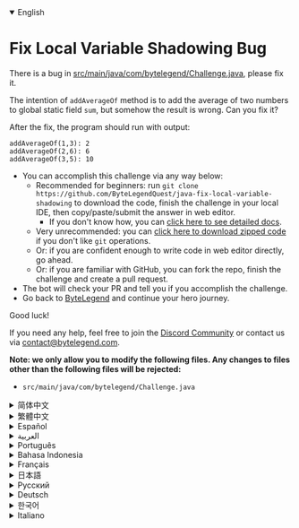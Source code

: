 <details open='true'>
<summary>English</summary>

# Fix Local Variable Shadowing Bug

There is a bug in [src/main/java/com/bytelegend/Challenge.java](https://github.com/ByteLegendQuest/java-fix-local-variable-shadowing/blob/main/src/main/java/com/bytelegend/Challenge.java), please fix it.

The intention of `addAverageOf` method is to add the average of two numbers to global static field
`sum`, but somehow the result is wrong. Can you fix it?

After the fix, the program should run with output:

```
addAverageOf(1,3): 2
addAverageOf(2,6): 6
addAverageOf(3,5): 10
```

- You can accomplish this challenge via any way below:
  - Recommended for beginners: run `git clone https://github.com/ByteLegendQuest/java-fix-local-variable-shadowing` to download the code,
    finish the challenge in your local IDE, then copy/paste/submit the answer in web editor.
    - If you don't know how, you can [click here to see detailed docs](https://github.com/ByteLegendQuest/java-fix-local-variable-shadowing/blob/main/docs/en/clone-and-import.md).
  - Very unrecommended: you can [click here to download zipped code](https://codeload.github.com/ByteLegendQuest/java-fix-local-variable-shadowing/zip/refs/heads/main) if you don't like `git` operations.
  - Or: if you are confident enough to write code in web editor directly, go ahead.
  - Or: if you are familiar with GitHub, you can fork the repo, finish the challenge and create a pull request.
- The bot will check your PR and tell you if you accomplish the challenge.
- Go back to [ByteLegend](https://bytelegend.com) and continue your hero journey.

Good luck!

If you need any help, feel free to join the [Discord Community](https://discord.gg/35RreUUGWt) or contact us via [contact@bytelegend.com](mailto:contact@bytelegend.com).

**Note: we only allow you to modify the following files.
Any changes to files other than the following files will be rejected:**

- `src/main/java/com/bytelegend/Challenge.java`
</details>
<details>
<summary>简体中文</summary>

# 修复局部变量<ruby>隐藏<rt>Shadowing</rt></ruby>的bug

[src/main/java/com/bytelegend/Challenge.java](https://github.com/ByteLegendQuest/java-fix-local-variable-shadowing/blob/main/src/main/java/com/bytelegend/Challenge.java)中有一个bug，请修复之。

`addAverageOf`方法的意图是将两个数字的平均数加到全局的静态字段`sum`上，但是不知道为什么结果不正确，请修复之。
修复之后的程序运行应该输出：

```
addAverageOf(1,3): 2
addAverageOf(2,6): 6
addAverageOf(3,5): 10
```

- 你可以使用以下任意一种方法完成挑战：
  - 初学者推荐：运行`git clone https://git.bytelegend.com/ByteLegendQuest/java-fix-local-variable-shadowing`将代码下载到本地，在本地使用IDE调试完成后复制到网页编辑器里提交。
    - 如果你不知道怎么做，可以点击[这里查看详细文档](https://github.com/ByteLegendQuest/java-fix-local-variable-shadowing/blob/main/docs/zh_hans/clone-and-import.md)。
  - 非常不推荐：如果你实在不喜欢`git`命令行操作，你可以[点击这里直接下载打包好的代码](https://ghcodeload.bytelegend.com/ByteLegendQuest/java-fix-local-variable-shadowing/zip/refs/heads/main)。
  - 或者：如果你非常自信不需要下载代码到本地调试，可以使用网页编辑器直接提交。
  - 或者：如果你对GitHub非常熟悉，你可以fork仓库、完成挑战后，创建一个Pull Request。
- 机器人将会检查你的答案，告诉你你是否通过了挑战。
- 回到[字节传说](https://bytelegend.com)，然后继续你的英雄旅程。

祝你好运！

如果你需要任何帮助，欢迎加入官方玩家QQ群（在[首页](https://bytelegend.com)右下角的`联系 & 关于`菜单里可以找到入群方式）或者[Discord社区](https://discord.gg/35RreUUGWt)，或email至[contact@bytelegend.com](mailto:contact@bytelegend.com)。

**注意：我们只允许您修改以下文件，任何对其他文件的修改都会被拒绝：**

- `src/main/java/com/bytelegend/Challenge.java`
</details>
<details>
<summary>繁體中文</summary>

<h1>Fix Local Variable Shadowing Bug</h1>
<p>There is a bug in <a href="https://github.com/ByteLegendQuest/java-fix-local-variable-shadowing/blob/main/src/main/java/com/bytelegend/Challenge.java" target="_blank">src/main/java/com/bytelegend/Challenge.java</a>, please fix it.</p>
<p>The intention of <code class="notranslate">addAverageOf</code> method is to add the average of two numbers to global static field
<code class="notranslate">sum</code>, but somehow the result is wrong. Can you fix it?</p>
<p>After the fix, the program should run with output:</p>
<pre class="notranslate"><code class="notranslate">addAverageOf(1,3): 2
addAverageOf(2,6): 6
addAverageOf(3,5): 10
</code></pre>
<ul>
<li>You can accomplish this challenge via any way below:
<ul>
<li>Recommended for beginners: run <code class="notranslate">git clone https://github.com/ByteLegendQuest/java-fix-local-variable-shadowing</code> to download the code,
finish the challenge in your local IDE, then copy/paste/submit the answer in web editor.
<ul>
<li>If you don't know how, you can <a href="https://github.com/ByteLegendQuest/java-fix-local-variable-shadowing/blob/main/docs/en/clone-and-import.md" target="_blank">click here to see detailed docs</a>.</li>
</ul>
</li>
<li>Very unrecommended: you can <a href="https://codeload.github.com/ByteLegendQuest/java-fix-local-variable-shadowing/zip/refs/heads/main" target="_blank">click here to download zipped code</a> if you don't like <code class="notranslate">git</code> operations.</li>
<li>Or: if you are confident enough to write code in web editor directly, go ahead.</li>
<li>Or: if you are familiar with GitHub, you can fork the repo, finish the challenge and create a pull request.</li>
</ul>
</li>
<li>The bot will check your PR and tell you if you accomplish the challenge.</li>
<li>Go back to <a href="https://bytelegend.com" target="_blank">ByteLegend</a> and continue your hero journey.</li>
</ul>
<p>Good luck!</p>
<p>If you need any help, feel free to join the <a href="https://discord.gg/35RreUUGWt" target="_blank">Discord Community</a> or contact us via <a href="mailto:contact@bytelegend.com" target="_blank">contact@bytelegend.com</a>.</p>
<p><strong>Note: we only allow you to modify the following files.
Any changes to files other than the following files will be rejected:</strong></p>
<ul>
<li><code class="notranslate">src/main/java/com/bytelegend/Challenge.java</code></li>
</ul>
</details>
<details>
<summary>Español</summary>

<h1>Fix Local Variable Shadowing Bug</h1>
<p>There is a bug in <a href="https://github.com/ByteLegendQuest/java-fix-local-variable-shadowing/blob/main/src/main/java/com/bytelegend/Challenge.java" target="_blank">src/main/java/com/bytelegend/Challenge.java</a>, please fix it.</p>
<p>The intention of <code class="notranslate">addAverageOf</code> method is to add the average of two numbers to global static field
<code class="notranslate">sum</code>, but somehow the result is wrong. Can you fix it?</p>
<p>After the fix, the program should run with output:</p>
<pre class="notranslate"><code class="notranslate">addAverageOf(1,3): 2
addAverageOf(2,6): 6
addAverageOf(3,5): 10
</code></pre>
<ul>
<li>You can accomplish this challenge via any way below:
<ul>
<li>Recommended for beginners: run <code class="notranslate">git clone https://github.com/ByteLegendQuest/java-fix-local-variable-shadowing</code> to download the code,
finish the challenge in your local IDE, then copy/paste/submit the answer in web editor.
<ul>
<li>If you don't know how, you can <a href="https://github.com/ByteLegendQuest/java-fix-local-variable-shadowing/blob/main/docs/en/clone-and-import.md" target="_blank">click here to see detailed docs</a>.</li>
</ul>
</li>
<li>Very unrecommended: you can <a href="https://codeload.github.com/ByteLegendQuest/java-fix-local-variable-shadowing/zip/refs/heads/main" target="_blank">click here to download zipped code</a> if you don't like <code class="notranslate">git</code> operations.</li>
<li>Or: if you are confident enough to write code in web editor directly, go ahead.</li>
<li>Or: if you are familiar with GitHub, you can fork the repo, finish the challenge and create a pull request.</li>
</ul>
</li>
<li>The bot will check your PR and tell you if you accomplish the challenge.</li>
<li>Go back to <a href="https://bytelegend.com" target="_blank">ByteLegend</a> and continue your hero journey.</li>
</ul>
<p>Good luck!</p>
<p>If you need any help, feel free to join the <a href="https://discord.gg/35RreUUGWt" target="_blank">Discord Community</a> or contact us via <a href="mailto:contact@bytelegend.com" target="_blank">contact@bytelegend.com</a>.</p>
<p><strong>Note: we only allow you to modify the following files.
Any changes to files other than the following files will be rejected:</strong></p>
<ul>
<li><code class="notranslate">src/main/java/com/bytelegend/Challenge.java</code></li>
</ul>
</details>
<details>
<summary>العربية</summary>

<h1>Fix Local Variable Shadowing Bug</h1>
<p>There is a bug in <a href="https://github.com/ByteLegendQuest/java-fix-local-variable-shadowing/blob/main/src/main/java/com/bytelegend/Challenge.java" target="_blank">src/main/java/com/bytelegend/Challenge.java</a>, please fix it.</p>
<p>The intention of <code class="notranslate">addAverageOf</code> method is to add the average of two numbers to global static field
<code class="notranslate">sum</code>, but somehow the result is wrong. Can you fix it?</p>
<p>After the fix, the program should run with output:</p>
<pre class="notranslate"><code class="notranslate">addAverageOf(1,3): 2
addAverageOf(2,6): 6
addAverageOf(3,5): 10
</code></pre>
<ul>
<li>You can accomplish this challenge via any way below:
<ul>
<li>Recommended for beginners: run <code class="notranslate">git clone https://github.com/ByteLegendQuest/java-fix-local-variable-shadowing</code> to download the code,
finish the challenge in your local IDE, then copy/paste/submit the answer in web editor.
<ul>
<li>If you don't know how, you can <a href="https://github.com/ByteLegendQuest/java-fix-local-variable-shadowing/blob/main/docs/en/clone-and-import.md" target="_blank">click here to see detailed docs</a>.</li>
</ul>
</li>
<li>Very unrecommended: you can <a href="https://codeload.github.com/ByteLegendQuest/java-fix-local-variable-shadowing/zip/refs/heads/main" target="_blank">click here to download zipped code</a> if you don't like <code class="notranslate">git</code> operations.</li>
<li>Or: if you are confident enough to write code in web editor directly, go ahead.</li>
<li>Or: if you are familiar with GitHub, you can fork the repo, finish the challenge and create a pull request.</li>
</ul>
</li>
<li>The bot will check your PR and tell you if you accomplish the challenge.</li>
<li>Go back to <a href="https://bytelegend.com" target="_blank">ByteLegend</a> and continue your hero journey.</li>
</ul>
<p>Good luck!</p>
<p>If you need any help, feel free to join the <a href="https://discord.gg/35RreUUGWt" target="_blank">Discord Community</a> or contact us via <a href="mailto:contact@bytelegend.com" target="_blank">contact@bytelegend.com</a>.</p>
<p><strong>Note: we only allow you to modify the following files.
Any changes to files other than the following files will be rejected:</strong></p>
<ul>
<li><code class="notranslate">src/main/java/com/bytelegend/Challenge.java</code></li>
</ul>
</details>
<details>
<summary>Português</summary>

<h1>Fix Local Variable Shadowing Bug</h1>
<p>There is a bug in <a href="https://github.com/ByteLegendQuest/java-fix-local-variable-shadowing/blob/main/src/main/java/com/bytelegend/Challenge.java" target="_blank">src/main/java/com/bytelegend/Challenge.java</a>, please fix it.</p>
<p>The intention of <code class="notranslate">addAverageOf</code> method is to add the average of two numbers to global static field
<code class="notranslate">sum</code>, but somehow the result is wrong. Can you fix it?</p>
<p>After the fix, the program should run with output:</p>
<pre class="notranslate"><code class="notranslate">addAverageOf(1,3): 2
addAverageOf(2,6): 6
addAverageOf(3,5): 10
</code></pre>
<ul>
<li>You can accomplish this challenge via any way below:
<ul>
<li>Recommended for beginners: run <code class="notranslate">git clone https://github.com/ByteLegendQuest/java-fix-local-variable-shadowing</code> to download the code,
finish the challenge in your local IDE, then copy/paste/submit the answer in web editor.
<ul>
<li>If you don't know how, you can <a href="https://github.com/ByteLegendQuest/java-fix-local-variable-shadowing/blob/main/docs/en/clone-and-import.md" target="_blank">click here to see detailed docs</a>.</li>
</ul>
</li>
<li>Very unrecommended: you can <a href="https://codeload.github.com/ByteLegendQuest/java-fix-local-variable-shadowing/zip/refs/heads/main" target="_blank">click here to download zipped code</a> if you don't like <code class="notranslate">git</code> operations.</li>
<li>Or: if you are confident enough to write code in web editor directly, go ahead.</li>
<li>Or: if you are familiar with GitHub, you can fork the repo, finish the challenge and create a pull request.</li>
</ul>
</li>
<li>The bot will check your PR and tell you if you accomplish the challenge.</li>
<li>Go back to <a href="https://bytelegend.com" target="_blank">ByteLegend</a> and continue your hero journey.</li>
</ul>
<p>Good luck!</p>
<p>If you need any help, feel free to join the <a href="https://discord.gg/35RreUUGWt" target="_blank">Discord Community</a> or contact us via <a href="mailto:contact@bytelegend.com" target="_blank">contact@bytelegend.com</a>.</p>
<p><strong>Note: we only allow you to modify the following files.
Any changes to files other than the following files will be rejected:</strong></p>
<ul>
<li><code class="notranslate">src/main/java/com/bytelegend/Challenge.java</code></li>
</ul>
</details>
<details>
<summary>Bahasa Indonesia</summary>

<h1>Fix Local Variable Shadowing Bug</h1>
<p>There is a bug in <a href="https://github.com/ByteLegendQuest/java-fix-local-variable-shadowing/blob/main/src/main/java/com/bytelegend/Challenge.java" target="_blank">src/main/java/com/bytelegend/Challenge.java</a>, please fix it.</p>
<p>The intention of <code class="notranslate">addAverageOf</code> method is to add the average of two numbers to global static field
<code class="notranslate">sum</code>, but somehow the result is wrong. Can you fix it?</p>
<p>After the fix, the program should run with output:</p>
<pre class="notranslate"><code class="notranslate">addAverageOf(1,3): 2
addAverageOf(2,6): 6
addAverageOf(3,5): 10
</code></pre>
<ul>
<li>You can accomplish this challenge via any way below:
<ul>
<li>Recommended for beginners: run <code class="notranslate">git clone https://github.com/ByteLegendQuest/java-fix-local-variable-shadowing</code> to download the code,
finish the challenge in your local IDE, then copy/paste/submit the answer in web editor.
<ul>
<li>If you don't know how, you can <a href="https://github.com/ByteLegendQuest/java-fix-local-variable-shadowing/blob/main/docs/en/clone-and-import.md" target="_blank">click here to see detailed docs</a>.</li>
</ul>
</li>
<li>Very unrecommended: you can <a href="https://codeload.github.com/ByteLegendQuest/java-fix-local-variable-shadowing/zip/refs/heads/main" target="_blank">click here to download zipped code</a> if you don't like <code class="notranslate">git</code> operations.</li>
<li>Or: if you are confident enough to write code in web editor directly, go ahead.</li>
<li>Or: if you are familiar with GitHub, you can fork the repo, finish the challenge and create a pull request.</li>
</ul>
</li>
<li>The bot will check your PR and tell you if you accomplish the challenge.</li>
<li>Go back to <a href="https://bytelegend.com" target="_blank">ByteLegend</a> and continue your hero journey.</li>
</ul>
<p>Good luck!</p>
<p>If you need any help, feel free to join the <a href="https://discord.gg/35RreUUGWt" target="_blank">Discord Community</a> or contact us via <a href="mailto:contact@bytelegend.com" target="_blank">contact@bytelegend.com</a>.</p>
<p><strong>Note: we only allow you to modify the following files.
Any changes to files other than the following files will be rejected:</strong></p>
<ul>
<li><code class="notranslate">src/main/java/com/bytelegend/Challenge.java</code></li>
</ul>
</details>
<details>
<summary>Français</summary>

<h1>Fix Local Variable Shadowing Bug</h1>
<p>There is a bug in <a href="https://github.com/ByteLegendQuest/java-fix-local-variable-shadowing/blob/main/src/main/java/com/bytelegend/Challenge.java" target="_blank">src/main/java/com/bytelegend/Challenge.java</a>, please fix it.</p>
<p>The intention of <code class="notranslate">addAverageOf</code> method is to add the average of two numbers to global static field
<code class="notranslate">sum</code>, but somehow the result is wrong. Can you fix it?</p>
<p>After the fix, the program should run with output:</p>
<pre class="notranslate"><code class="notranslate">addAverageOf(1,3): 2
addAverageOf(2,6): 6
addAverageOf(3,5): 10
</code></pre>
<ul>
<li>You can accomplish this challenge via any way below:
<ul>
<li>Recommended for beginners: run <code class="notranslate">git clone https://github.com/ByteLegendQuest/java-fix-local-variable-shadowing</code> to download the code,
finish the challenge in your local IDE, then copy/paste/submit the answer in web editor.
<ul>
<li>If you don't know how, you can <a href="https://github.com/ByteLegendQuest/java-fix-local-variable-shadowing/blob/main/docs/en/clone-and-import.md" target="_blank">click here to see detailed docs</a>.</li>
</ul>
</li>
<li>Very unrecommended: you can <a href="https://codeload.github.com/ByteLegendQuest/java-fix-local-variable-shadowing/zip/refs/heads/main" target="_blank">click here to download zipped code</a> if you don't like <code class="notranslate">git</code> operations.</li>
<li>Or: if you are confident enough to write code in web editor directly, go ahead.</li>
<li>Or: if you are familiar with GitHub, you can fork the repo, finish the challenge and create a pull request.</li>
</ul>
</li>
<li>The bot will check your PR and tell you if you accomplish the challenge.</li>
<li>Go back to <a href="https://bytelegend.com" target="_blank">ByteLegend</a> and continue your hero journey.</li>
</ul>
<p>Good luck!</p>
<p>If you need any help, feel free to join the <a href="https://discord.gg/35RreUUGWt" target="_blank">Discord Community</a> or contact us via <a href="mailto:contact@bytelegend.com" target="_blank">contact@bytelegend.com</a>.</p>
<p><strong>Note: we only allow you to modify the following files.
Any changes to files other than the following files will be rejected:</strong></p>
<ul>
<li><code class="notranslate">src/main/java/com/bytelegend/Challenge.java</code></li>
</ul>
</details>
<details>
<summary>日本語</summary>

<h1>Fix Local Variable Shadowing Bug</h1>
<p>There is a bug in <a href="https://github.com/ByteLegendQuest/java-fix-local-variable-shadowing/blob/main/src/main/java/com/bytelegend/Challenge.java" target="_blank">src/main/java/com/bytelegend/Challenge.java</a>, please fix it.</p>
<p>The intention of <code class="notranslate">addAverageOf</code> method is to add the average of two numbers to global static field
<code class="notranslate">sum</code>, but somehow the result is wrong. Can you fix it?</p>
<p>After the fix, the program should run with output:</p>
<pre class="notranslate"><code class="notranslate">addAverageOf(1,3): 2
addAverageOf(2,6): 6
addAverageOf(3,5): 10
</code></pre>
<ul>
<li>You can accomplish this challenge via any way below:
<ul>
<li>Recommended for beginners: run <code class="notranslate">git clone https://github.com/ByteLegendQuest/java-fix-local-variable-shadowing</code> to download the code,
finish the challenge in your local IDE, then copy/paste/submit the answer in web editor.
<ul>
<li>If you don't know how, you can <a href="https://github.com/ByteLegendQuest/java-fix-local-variable-shadowing/blob/main/docs/en/clone-and-import.md" target="_blank">click here to see detailed docs</a>.</li>
</ul>
</li>
<li>Very unrecommended: you can <a href="https://codeload.github.com/ByteLegendQuest/java-fix-local-variable-shadowing/zip/refs/heads/main" target="_blank">click here to download zipped code</a> if you don't like <code class="notranslate">git</code> operations.</li>
<li>Or: if you are confident enough to write code in web editor directly, go ahead.</li>
<li>Or: if you are familiar with GitHub, you can fork the repo, finish the challenge and create a pull request.</li>
</ul>
</li>
<li>The bot will check your PR and tell you if you accomplish the challenge.</li>
<li>Go back to <a href="https://bytelegend.com" target="_blank">ByteLegend</a> and continue your hero journey.</li>
</ul>
<p>Good luck!</p>
<p>If you need any help, feel free to join the <a href="https://discord.gg/35RreUUGWt" target="_blank">Discord Community</a> or contact us via <a href="mailto:contact@bytelegend.com" target="_blank">contact@bytelegend.com</a>.</p>
<p><strong>Note: we only allow you to modify the following files.
Any changes to files other than the following files will be rejected:</strong></p>
<ul>
<li><code class="notranslate">src/main/java/com/bytelegend/Challenge.java</code></li>
</ul>
</details>
<details>
<summary>Русский</summary>

<h1>Fix Local Variable Shadowing Bug</h1>
<p>There is a bug in <a href="https://github.com/ByteLegendQuest/java-fix-local-variable-shadowing/blob/main/src/main/java/com/bytelegend/Challenge.java" target="_blank">src/main/java/com/bytelegend/Challenge.java</a>, please fix it.</p>
<p>The intention of <code class="notranslate">addAverageOf</code> method is to add the average of two numbers to global static field
<code class="notranslate">sum</code>, but somehow the result is wrong. Can you fix it?</p>
<p>After the fix, the program should run with output:</p>
<pre class="notranslate"><code class="notranslate">addAverageOf(1,3): 2
addAverageOf(2,6): 6
addAverageOf(3,5): 10
</code></pre>
<ul>
<li>You can accomplish this challenge via any way below:
<ul>
<li>Recommended for beginners: run <code class="notranslate">git clone https://github.com/ByteLegendQuest/java-fix-local-variable-shadowing</code> to download the code,
finish the challenge in your local IDE, then copy/paste/submit the answer in web editor.
<ul>
<li>If you don't know how, you can <a href="https://github.com/ByteLegendQuest/java-fix-local-variable-shadowing/blob/main/docs/en/clone-and-import.md" target="_blank">click here to see detailed docs</a>.</li>
</ul>
</li>
<li>Very unrecommended: you can <a href="https://codeload.github.com/ByteLegendQuest/java-fix-local-variable-shadowing/zip/refs/heads/main" target="_blank">click here to download zipped code</a> if you don't like <code class="notranslate">git</code> operations.</li>
<li>Or: if you are confident enough to write code in web editor directly, go ahead.</li>
<li>Or: if you are familiar with GitHub, you can fork the repo, finish the challenge and create a pull request.</li>
</ul>
</li>
<li>The bot will check your PR and tell you if you accomplish the challenge.</li>
<li>Go back to <a href="https://bytelegend.com" target="_blank">ByteLegend</a> and continue your hero journey.</li>
</ul>
<p>Good luck!</p>
<p>If you need any help, feel free to join the <a href="https://discord.gg/35RreUUGWt" target="_blank">Discord Community</a> or contact us via <a href="mailto:contact@bytelegend.com" target="_blank">contact@bytelegend.com</a>.</p>
<p><strong>Note: we only allow you to modify the following files.
Any changes to files other than the following files will be rejected:</strong></p>
<ul>
<li><code class="notranslate">src/main/java/com/bytelegend/Challenge.java</code></li>
</ul>
</details>
<details>
<summary>Deutsch</summary>

<h1>Fix Local Variable Shadowing Bug</h1>
<p>There is a bug in <a href="https://github.com/ByteLegendQuest/java-fix-local-variable-shadowing/blob/main/src/main/java/com/bytelegend/Challenge.java" target="_blank">src/main/java/com/bytelegend/Challenge.java</a>, please fix it.</p>
<p>The intention of <code class="notranslate">addAverageOf</code> method is to add the average of two numbers to global static field
<code class="notranslate">sum</code>, but somehow the result is wrong. Can you fix it?</p>
<p>After the fix, the program should run with output:</p>
<pre class="notranslate"><code class="notranslate">addAverageOf(1,3): 2
addAverageOf(2,6): 6
addAverageOf(3,5): 10
</code></pre>
<ul>
<li>You can accomplish this challenge via any way below:
<ul>
<li>Recommended for beginners: run <code class="notranslate">git clone https://github.com/ByteLegendQuest/java-fix-local-variable-shadowing</code> to download the code,
finish the challenge in your local IDE, then copy/paste/submit the answer in web editor.
<ul>
<li>If you don't know how, you can <a href="https://github.com/ByteLegendQuest/java-fix-local-variable-shadowing/blob/main/docs/en/clone-and-import.md" target="_blank">click here to see detailed docs</a>.</li>
</ul>
</li>
<li>Very unrecommended: you can <a href="https://codeload.github.com/ByteLegendQuest/java-fix-local-variable-shadowing/zip/refs/heads/main" target="_blank">click here to download zipped code</a> if you don't like <code class="notranslate">git</code> operations.</li>
<li>Or: if you are confident enough to write code in web editor directly, go ahead.</li>
<li>Or: if you are familiar with GitHub, you can fork the repo, finish the challenge and create a pull request.</li>
</ul>
</li>
<li>The bot will check your PR and tell you if you accomplish the challenge.</li>
<li>Go back to <a href="https://bytelegend.com" target="_blank">ByteLegend</a> and continue your hero journey.</li>
</ul>
<p>Good luck!</p>
<p>If you need any help, feel free to join the <a href="https://discord.gg/35RreUUGWt" target="_blank">Discord Community</a> or contact us via <a href="mailto:contact@bytelegend.com" target="_blank">contact@bytelegend.com</a>.</p>
<p><strong>Note: we only allow you to modify the following files.
Any changes to files other than the following files will be rejected:</strong></p>
<ul>
<li><code class="notranslate">src/main/java/com/bytelegend/Challenge.java</code></li>
</ul>
</details>
<details>
<summary>한국어</summary>

<h1>Fix Local Variable Shadowing Bug</h1>
<p>There is a bug in <a href="https://github.com/ByteLegendQuest/java-fix-local-variable-shadowing/blob/main/src/main/java/com/bytelegend/Challenge.java" target="_blank">src/main/java/com/bytelegend/Challenge.java</a>, please fix it.</p>
<p>The intention of <code class="notranslate">addAverageOf</code> method is to add the average of two numbers to global static field
<code class="notranslate">sum</code>, but somehow the result is wrong. Can you fix it?</p>
<p>After the fix, the program should run with output:</p>
<pre class="notranslate"><code class="notranslate">addAverageOf(1,3): 2
addAverageOf(2,6): 6
addAverageOf(3,5): 10
</code></pre>
<ul>
<li>You can accomplish this challenge via any way below:
<ul>
<li>Recommended for beginners: run <code class="notranslate">git clone https://github.com/ByteLegendQuest/java-fix-local-variable-shadowing</code> to download the code,
finish the challenge in your local IDE, then copy/paste/submit the answer in web editor.
<ul>
<li>If you don't know how, you can <a href="https://github.com/ByteLegendQuest/java-fix-local-variable-shadowing/blob/main/docs/en/clone-and-import.md" target="_blank">click here to see detailed docs</a>.</li>
</ul>
</li>
<li>Very unrecommended: you can <a href="https://codeload.github.com/ByteLegendQuest/java-fix-local-variable-shadowing/zip/refs/heads/main" target="_blank">click here to download zipped code</a> if you don't like <code class="notranslate">git</code> operations.</li>
<li>Or: if you are confident enough to write code in web editor directly, go ahead.</li>
<li>Or: if you are familiar with GitHub, you can fork the repo, finish the challenge and create a pull request.</li>
</ul>
</li>
<li>The bot will check your PR and tell you if you accomplish the challenge.</li>
<li>Go back to <a href="https://bytelegend.com" target="_blank">ByteLegend</a> and continue your hero journey.</li>
</ul>
<p>Good luck!</p>
<p>If you need any help, feel free to join the <a href="https://discord.gg/35RreUUGWt" target="_blank">Discord Community</a> or contact us via <a href="mailto:contact@bytelegend.com" target="_blank">contact@bytelegend.com</a>.</p>
<p><strong>Note: we only allow you to modify the following files.
Any changes to files other than the following files will be rejected:</strong></p>
<ul>
<li><code class="notranslate">src/main/java/com/bytelegend/Challenge.java</code></li>
</ul>
</details>
<details>
<summary>Italiano</summary>

<h1>Fix Local Variable Shadowing Bug</h1>
<p>There is a bug in <a href="https://github.com/ByteLegendQuest/java-fix-local-variable-shadowing/blob/main/src/main/java/com/bytelegend/Challenge.java" target="_blank">src/main/java/com/bytelegend/Challenge.java</a>, please fix it.</p>
<p>The intention of <code class="notranslate">addAverageOf</code> method is to add the average of two numbers to global static field
<code class="notranslate">sum</code>, but somehow the result is wrong. Can you fix it?</p>
<p>After the fix, the program should run with output:</p>
<pre class="notranslate"><code class="notranslate">addAverageOf(1,3): 2
addAverageOf(2,6): 6
addAverageOf(3,5): 10
</code></pre>
<ul>
<li>You can accomplish this challenge via any way below:
<ul>
<li>Recommended for beginners: run <code class="notranslate">git clone https://github.com/ByteLegendQuest/java-fix-local-variable-shadowing</code> to download the code,
finish the challenge in your local IDE, then copy/paste/submit the answer in web editor.
<ul>
<li>If you don't know how, you can <a href="https://github.com/ByteLegendQuest/java-fix-local-variable-shadowing/blob/main/docs/en/clone-and-import.md" target="_blank">click here to see detailed docs</a>.</li>
</ul>
</li>
<li>Very unrecommended: you can <a href="https://codeload.github.com/ByteLegendQuest/java-fix-local-variable-shadowing/zip/refs/heads/main" target="_blank">click here to download zipped code</a> if you don't like <code class="notranslate">git</code> operations.</li>
<li>Or: if you are confident enough to write code in web editor directly, go ahead.</li>
<li>Or: if you are familiar with GitHub, you can fork the repo, finish the challenge and create a pull request.</li>
</ul>
</li>
<li>The bot will check your PR and tell you if you accomplish the challenge.</li>
<li>Go back to <a href="https://bytelegend.com" target="_blank">ByteLegend</a> and continue your hero journey.</li>
</ul>
<p>Good luck!</p>
<p>If you need any help, feel free to join the <a href="https://discord.gg/35RreUUGWt" target="_blank">Discord Community</a> or contact us via <a href="mailto:contact@bytelegend.com" target="_blank">contact@bytelegend.com</a>.</p>
<p><strong>Note: we only allow you to modify the following files.
Any changes to files other than the following files will be rejected:</strong></p>
<ul>
<li><code class="notranslate">src/main/java/com/bytelegend/Challenge.java</code></li>
</ul>
</details>